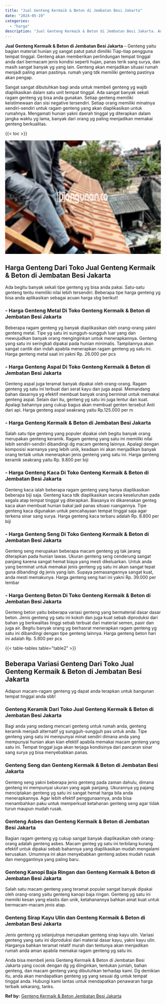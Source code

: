 ```yaml
---
title: "Jual Genteng Kermaik & Beton di Jembatan Besi Jakarta"
date: "2024-05-19"
categories: 
  - "harga"
description: "Jual Genteng Kermaik & Beton di Jembatan Besi Jakarta. Anda bisa membeli jenis Genteng Kermaik & Beton di Jembatan Besi Jakarta yang cocok dengan dg yg diing..."
---
```


**Jual Genteng Kermaik & Beton di Jembatan Besi Jakarta** – Genteng yaitu bagian material hunian yg sangat patut patut dimiliki Tiap-tiap pengguna tempat tinggal. Genteng akan memberikan perlindungan tempat tinggal anda dari bermacam jenis kondisi seperti hujan, panas terik sang surya, dan masih sangat banyak yg yang lain. Genteng akan menjadikan situasi rumah menjadi paling aman pastinya. rumah yang tdk memiliki genteng pastinya akan pengap.

Sangat sangat dibutuhkan bagi anda untuk membeli genteng yg wajib diaplikasikan dalam satu unit tempat tinggal. Ada sangat banyak sekali ragam genteng yg bisa anda gunakan. Setiap genteng memiliki keistimewaan dan sisi negative tersendiri. Setiap orang memiliki minatnya sendiri-sendiri untuk ragam genteng yang akan diaplikasikan untuk rumahnya. Mengamati hunian yakni daerah tinggal yg diterapkan dalam jangka waktu yg lama, banyak dari orang yg paling menjadikan memakai genteng berkualitas.

{{< toc >}}

![Jual Genteng Kermaik & Beton di Jembatan Besi Jakarta](/images/genteng-minimalis-murah15.png)

## Harga Genteng Dari Toko Jual Genteng Kermaik & Beton di Jembatan Besi Jakarta

Ada begitu banyak sekali tipe genteng yg bisa anda pakai. Satu-satu genteng tentu memiliki nilai lebih tersendiri. Beberapa tipe harga genteng yg bisa anda aplikasikan sebagai acuan harga sbg berikut!

### \- Harga Genteng Metal Di Toko Genteng Kermaik & Beton di Jembatan Besi Jakarta

Beberapa ragam genteng yg banyak diaplikasikan oleh orang-orang yakni genteng metal. Tipe yg satu ini sungguh-sungguh luar yang dan mewujudkan banyak orang menginginkan untuk menerapkannya. Genteng yang satu ini seringkali dipakai pada hunian minimalis. Tampilannya akan sangat cantik dan indah apabila menerapkan ragam genteng yg satu ini. Harga genteng metal saat ini yakni Rp. 26.000 per pcs

### \- Harga Genteng Aspal Di Toko Genteng Kermaik & Beton di Jembatan Besi Jakarta

Genteng aspal juga teramat banyak dipakai oleh orang-orang. Ragam genteng yg satu ini terbuat dari serat kayu dan juga aspal. Memandang bahan dasarnya yg efektif membuat banyak orang berminat untuk memakai genteng aspal. Selain dari itu, genteng yg satu ini juga lentur dan kuat. Apalagi bahannya yang cukup bagus akan membuat genten tersebut Anti dari api. Harga genteng aspal seakrang yaitu Rp.125.000 per m

### \- Harga Genteng Kermaik & Beton di Jembatan Besi Jakarta

Salah satu tipe genteng yang populer dipakai oleh begitu banyak orang merupakan genteng keramik. Ragam genteng yang satu ini memiliki nilai lebih sendiri-sendiri dibandingi dg macam genteng lainnya. Apalagi dengan komposisi warnanya yang lebih unik, keadaan ini akan menjadikan banyak orang tertaik untuk menerapkan jenis genteng yang satu ini. Harga genteng keramik seakrang yaitu Rp. 9.800 per biji

### \- Harga Genteng Kaca Di Toko Genteng Kermaik & Beton di Jembatan Besi Jakarta

Genteng kaca ialah beberapa ragam genteng yang hanya diaplikasikan beberapa biji saja. Genteng kaca tdk diaplikasikan secara keseluruhan pada segala atap tempat tinggal yg diterapkan. Biasanya ini dikarenakan genteg kaca akan membuat hunian bakal jadi panas situasi ruangannya. Tipe genteng kaca digunakan untuk pencahayaan tempat tinggal saja agar terkena sinar sang surya. Harga genteng kaca terbaru adalah Rp. 8.800 per biji

### \- Harga Genteng Seng Di Toko Genteng Kermaik & Beton di Jembatan Besi Jakarta

Genteng seng merupakan beberapa macam genteng yg tak jarang diterapkan pada hunian lawas. Ukuran genteng seng cenderung sangat panjang karena sangat hemat biaya yang mesti dikeluarkan. Untuk anda yang berminat untuk memakai jenis genteng yg satu ini akan sangat tepat guna dibandingi dg jenis yang lain. Supaya pemasangannya sangat kuat, anda mesti memakunya. Harga genteng seng hari ini yakni Rp. 39.000 per lembar

### \- Harga Genteng Beton Di Toko Genteng Kermaik & Beton di Jembatan Besi Jakarta

Genteng beton yaitu beberapa variasi genteng yang bermaterial dasar dasar beton. Jenis genteng yg satu ini kokoh dan juga kuat sebab diproduksi dari bahan yg berkwalitas tinggi sebab terbuat dari material semen, pasir dan juga air. Begitu banyak orang yg berhasrat menerapkan ragam genteng yg satu ini dibandingi dengan tipe genteng lainnya. Harga genteng beton hari ini adalah Rp. 5.800 per pcs

{{< table-tables table="table2" >}}

## Beberapa Variasi Genteng Dari Toko Jual Genteng Kermaik & Beton di Jembatan Besi Jakarta

Adapun macam-ragam genteng yg dapat anda terapkan untuk bangunan tempat tinggal anda sbb!

### Genteng Keramik Dari Toko Jual Genteng Kermaik & Beton di Jembatan Besi Jakarta

Bagi anda yang sedang mencari genteng untuk rumah anda, genteng keramik menjadi alternatif yg sungguh-sungguh pas untuk anda. Tipe genteng yang satu ini mempunyai minat sendiri dimana anda yang mempunyai hunian akan kian efektif apabila memakai macam genteng yang satu ini. Tempat tinggal juga akan terjaga kondisinya dari pancaran sinar sang surya yg bisa menyebabkan panas.

### Genteng Seng dan Genteng Kermaik & Beton di Jembatan Besi Jakarta

Genteng seng yakni beberapa jenis genteng pada zaman dahulu, dimana genteng ini mempunyai ukuran yang agak panjang. Ukurannya yg pajang menciptakan genteng yg satu ini sangat hemat harga bila anda menerapkannya. Agar lebih efektif penggunaannya, anda bisa menambahkan paku untuk memperkuat ketahanan genteng seng agar tidak turun maupun mudah rusak.

### Genteng Asbes dan Genteng Kermaik & Beton di Jembatan Besi Jakarta

Bagian ragam genteng yg cukup sangat banyak diaplikasikan oleh orang-orang adalah genteng asbes. Macam genteg yg satu ini terbilang kurang efektif untuk dipakai sebab bahannya yang diaplikasikan mudah mengalami kerusakan. Umumnya ini akan menyebabkan genteng asbes mudah rusak dan menggantinya yang paling baru.

### Genteng Kanopi Baja Ringan dan Genteng Kermaik & Beton di Jembatan Besi Jakarta

Salah satu macam genteng yang teramat populer sangat banyak dipakai oleh orang-orang yaitu genteng kanopi baja ringan. Genteng yg satu ini memiiki kesan yang elastis dan unik, ketahanannya bahkan amat kuat untuk bermacam-macam jenis atap.

### Genteng Sirap Kayu Ulin dan Genteng Kermaik & Beton di Jembatan Besi Jakarta

Jenis genteng yg selanjutnya merupakan genteng sirap kayu ulin. Variasi genteng yang satu ini diproduksi dari material dasar kayu, yakni kayu ulin. Harganya bahkan teramat relatif murah dan tentunya akan menjadikan rumah anda aman apabila memakai ragam genteng yg satu ini.

Anda bisa membeli jenis Genteng Kermaik & Beton di Jembatan Besi Jakarta yang cocok dengan dg yg diinginkan, tentukan jumlah, bahan genteng, dan macam genteng yang dibutuhkan terhadap kami. Dg demikian itu, anda akan mendapatkan genteng yg yang sesuai dg untuk tempat tinggal anda. Hubungi kami lantas untuk mendapatkan penawaran harga terbaik sekarang, tanks.

**Ref by:**  [Genteng Kermaik & Beton  Jembatan Besi Jakarta](https://id.wikipedia.org/wiki/Genteng)
